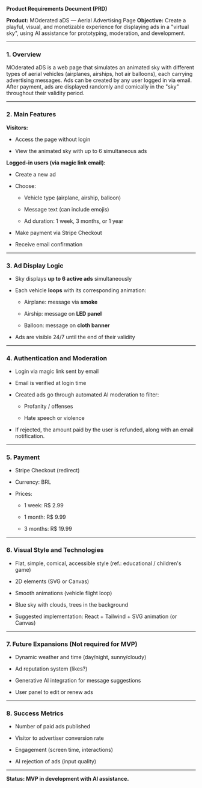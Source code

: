 **Product Requirements Document (PRD)**

**Product:** MOderated aDS — Aerial Advertising Page **Objective:** Create a playful, visual, and monetizable experience for displaying ads in a "virtual sky", using AI assistance for prototyping, moderation, and development.

---

### **1\. Overview**

MOderated aDS is a web page that simulates an animated sky with different types of aerial vehicles (airplanes, airships, hot air balloons), each carrying advertising messages. Ads can be created by any user logged in via email. After payment, ads are displayed randomly and comically in the "sky" throughout their validity period.

---

### **2\. Main Features**

**Visitors:**

- Access the page without login

- View the animated sky with up to 6 simultaneous ads

**Logged-in users (via magic link email):**

- Create a new ad

- Choose:

  - Vehicle type (airplane, airship, balloon)

  - Message text (can include emojis)

  - Ad duration: 1 week, 3 months, or 1 year

- Make payment via Stripe Checkout

- Receive email confirmation

---

### **3\. Ad Display Logic**

- Sky displays **up to 6 active ads** simultaneously

- Each vehicle **loops** with its corresponding animation:

  - Airplane: message via **smoke**

  - Airship: message on **LED panel**

  - Balloon: message on **cloth banner**

- Ads are visible 24/7 until the end of their validity

---

### **4\. Authentication and Moderation**

- Login via magic link sent by email

- Email is verified at login time

- Created ads go through automated AI moderation to filter:

  - Profanity / offenses

  - Hate speech or violence

- If rejected, the amount paid by the user is refunded, along with an email notification.

---

### **5\. Payment**

- Stripe Checkout (redirect)

- Currency: BRL

- Prices:

  - 1 week: R$ 2.99

  - 1 month: R$ 9.99

  - 3 months: R$ 19.99

---

### **6\. Visual Style and Technologies**

- Flat, simple, comical, accessible style (ref.: educational / children's game)

- 2D elements (SVG or Canvas)

- Smooth animations (vehicle flight loop)

- Blue sky with clouds, trees in the background

- Suggested implementation: React + Tailwind + SVG animation (or Canvas)

---

### **7\. Future Expansions (Not required for MVP)**

- Dynamic weather and time (day/night, sunny/cloudy)

- Ad reputation system (likes?)

- Generative AI integration for message suggestions

- User panel to edit or renew ads

---

### **8\. Success Metrics**

- Number of paid ads published

- Visitor to advertiser conversion rate

- Engagement (screen time, interactions)

- AI rejection of ads (input quality)

---

**Status: MVP in development with AI assistance.** 